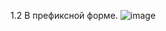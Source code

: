 1.2 В префиксной форме.
![image](https://user-images.githubusercontent.com/53114683/131256930-46c8bd4d-97e7-48fd-85ce-d4947a0abd63.png)
